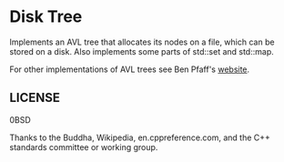 # Disk Tree

Implements an AVL tree that allocates its nodes on a file, which can be stored
on a disk. Also implements some parts of std::set and std::map.

For other implementations of AVL trees see Ben Pfaff's
[website](https://adtinfo.org/).

## LICENSE
0BSD

Thanks to the Buddha, Wikipedia, en.cppreference.com, and the C++ standards committee or
working group.
